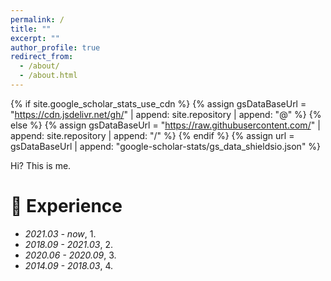 ```yaml
---
permalink: /
title: ""
excerpt: ""
author_profile: true
redirect_from: 
  - /about/
  - /about.html
---
```


{% if site.google_scholar_stats_use_cdn %}
{% assign gsDataBaseUrl = "https://cdn.jsdelivr.net/gh/" | append: site.repository | append: "@" %}
{% else %}
{% assign gsDataBaseUrl = "https://raw.githubusercontent.com/" | append: site.repository | append: "/" %}
{% endif %}
{% assign url = gsDataBaseUrl | append: "google-scholar-stats/gs_data_shieldsio.json" %}

<span class='anchor' id='about-me'></span>

Hi? This is me.

# 📖 Experience
- *2021.03 - now*, 1.
- *2018.09 - 2021.03*, 2.
- *2020.06 - 2020.09*, 3.
- *2014.09 - 2018.03*, 4.
